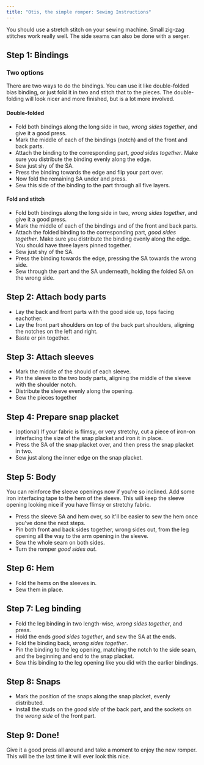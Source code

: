 ```yaml
---
title: "Otis, the simple romper: Sewing Instructions"
---
```


<Note>

You should use a stretch stitch on your sewing machine. Small zig-zag stitches work really well. The side seams can also be done with a serger.

</Note>

## Step 1: Bindings

### Two options

There are two ways to do the bindings. You can use it like double-folded bias binding, or just fold it in two and stitch that to the pieces. The double-folding will look nicer and more finished, but is a lot more involved.

#### Double-folded

  - Fold both bindings along the long side in two, _wrong sides together_, and give it a good press.
  - Mark the middle of each of the bindings (notch) and of the front and back parts. 
  - Attach the binding to the corresponding part, _good sides together_. Make sure you distribute the binding evenly along the edge. 
  - Sew just shy of the SA. 
  - Press the binding towards the edge and flip your part over. 
  - Now fold the remaining SA under and press. 
  - Sew this side of the binding to the part through all five layers.

#### Fold and stitch

  - Fold both bindings along the long side in two, _wrong sides together_, and give it a good press.
  - Mark the middle of each of the bindings and of the front and back parts. 
  - Attach the folded binding to the corresponding part, _good sides together_. Make sure you distribute the binding evenly along the edge. You should have three layers pinned together.
  - Sew just shy of the SA. 
  - Press the binding towards the edge, pressing the SA towards the wrong side.
  - Sew through the part and the SA underneath, holding the folded SA on the wrong side.

## Step 2: Attach body parts

  - Lay the back and front parts with the good side up, tops facing eachother.
  - Lay the front part shoulders on top of the back part shoulders, aligning the notches on the left and right.
  - Baste or pin together.

## Step 3: Attach sleeves

  - Mark the middle of the should of each sleeve.
  - Pin the sleeve to the two body parts, aligning the middle of the sleeve with the shoulder notch.
  - Distribute the sleeve evenly along the opening.
  - Sew the pieces together

## Step 4: Prepare snap placket

  - (optional) If your fabric is flimsy, or very stretchy, cut a piece of iron-on interfacing the size of the snap placket and iron it in place.
  - Press the SA of the snap placket over, and then press the snap placket in two.
  - Sew just along the inner edge on the snap placket.

## Step 5: Body

  <Note>

  You can reinforce the sleeve openings now if you're so inclined. Add some iron interfacing tape to the hem of the sleeve. This will keep the sleeve opening looking nice if you have flimsy or stretchy fabric.

  </Note>

  - Press the sleeve SA and hem over, so it'll be easier to sew the hem once you've done the next steps.
  - Pin both front and back sides together, wrong sides out, from the leg opening all the way to the arm opening in the sleeve.
  - Sew the whole seam on both sides.
  - Turn the romper _good sides out_.

## Step 6: Hem

  - Fold the hems on the sleeves in.
  - Sew them in place.

## Step 7: Leg binding

  - Fold the leg binding in two length-wise, _wrong sides together_, and press.
  - Hold the ends _good sides together_, and sew the SA at the ends.
  - Fold the binding back, _wrong sides together_.
  - Pin the binding to the leg opening, matching the notch to the side seam, and the beginning and end to the snap placket.
  - Sew this binding to the leg opening like you did with the earlier bindings.

## Step 8: Snaps

  - Mark the position of the snaps along the snap placket, evenly distributed.
  - Install the studs on the _good side_ of the back part, and the sockets on the _wrong side_ of the front part.

## Step 9: Done!

Give it a good press all around and take a moment to enjoy the new romper. This will be the last time it will ever look this nice.
